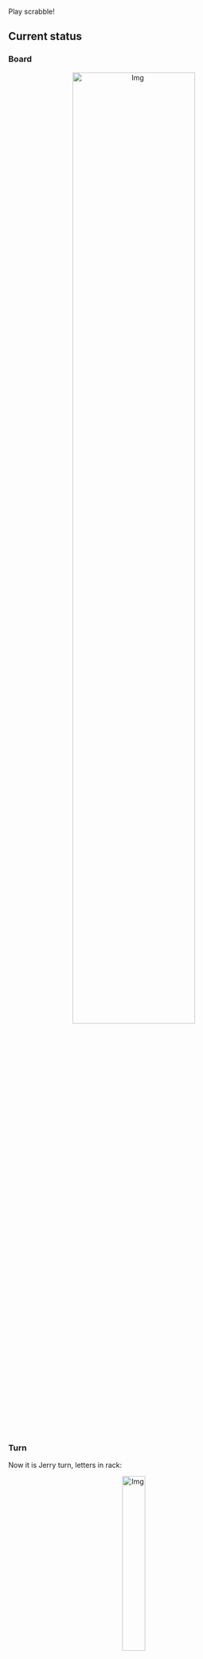 
Play scrabble!
## Current status
### Board
<p align="center">
<img src="https://raw.githubusercontent.com/radosz99/radosz99/main/board.png" width=70% alt="Img"/>
    </p>
    
### Turn
Now it is Jerry turn, letters in rack:
<p align="center">
<img src="https://raw.githubusercontent.com/radosz99/radosz99/main/rack.png" width=30% alt="Img"/>
</p>

### Game score
| Id | Player name | Points |
  | - | - | - |  
|0 | Tom | 109
|1 | Jerry | 16
## Make the move
Make the move and insert the letters by creating an [issue](https://github.com/radosz99/radosz99/issues/new?title=scrabble%7Cmove%7C7%3AA%3ARIDE&body=Just+push+%27Submit+new+issue%27+or+update+with+your+move.) according to the rules or...

## Possibly best moves  
Are you sure? :smiling_imp: :smiling_imp: :smiling_imp:
<details>
  <summary>Spoiler warning!</summary>
  
  | Id | Move | Issue link | Points |
  | - | - | - | - |  
|1| M:2:gynies | [scrabble&#124;move&#124;M:2:gynies](https://github.com/radosz99/radosz99/issues/new?title=scrabble%7Cmove%7CM%3A2%3Agynies&body=Just+push+%27Submit+new+issue%27+or+update+with+your+move.) | 22 
|2| 5:I:thingy | [scrabble&#124;move&#124;5:I:thingy](https://github.com/radosz99/radosz99/issues/new?title=scrabble%7Cmove%7C5%3AI%3Athingy&body=Just+push+%27Submit+new+issue%27+or+update+with+your+move.) | 21 
|3| M:2:yentes | [scrabble&#124;move&#124;M:2:yentes](https://github.com/radosz99/radosz99/issues/new?title=scrabble%7Cmove%7CM%3A2%3Ayentes&body=Just+push+%27Submit+new+issue%27+or+update+with+your+move.) | 20 
|4| 4:J:tyeing | [scrabble&#124;move&#124;4:J:tyeing](https://github.com/radosz99/radosz99/issues/new?title=scrabble%7Cmove%7C4%3AJ%3Atyeing&body=Just+push+%27Submit+new+issue%27+or+update+with+your+move.) | 20 
|5| 4:G:genty | [scrabble&#124;move&#124;4:G:genty](https://github.com/radosz99/radosz99/issues/new?title=scrabble%7Cmove%7C4%3AG%3Agenty&body=Just+push+%27Submit+new+issue%27+or+update+with+your+move.) | 18 
|6| 4:F:entity | [scrabble&#124;move&#124;4:F:entity](https://github.com/radosz99/radosz99/issues/new?title=scrabble%7Cmove%7C4%3AF%3Aentity&body=Just+push+%27Submit+new+issue%27+or+update+with+your+move.) | 18 
|7| 4:J:tying | [scrabble&#124;move&#124;4:J:tying](https://github.com/radosz99/radosz99/issues/new?title=scrabble%7Cmove%7C4%3AJ%3Atying&body=Just+push+%27Submit+new+issue%27+or+update+with+your+move.) | 18 
|8| 4:G:yitten | [scrabble&#124;move&#124;4:G:yitten](https://github.com/radosz99/radosz99/issues/new?title=scrabble%7Cmove%7C4%3AG%3Ayitten&body=Just+push+%27Submit+new+issue%27+or+update+with+your+move.) | 18 
|9| 4:H:entity | [scrabble&#124;move&#124;4:H:entity](https://github.com/radosz99/radosz99/issues/new?title=scrabble%7Cmove%7C4%3AH%3Aentity&body=Just+push+%27Submit+new+issue%27+or+update+with+your+move.) | 18 
|10| 4:H:yettie | [scrabble&#124;move&#124;4:H:yettie](https://github.com/radosz99/radosz99/issues/new?title=scrabble%7Cmove%7C4%3AH%3Ayettie&body=Just+push+%27Submit+new+issue%27+or+update+with+your+move.) | 18 
</details>
    
## Latest moves

| Id | Type | Move / Letters to replace | Created words / New letters | Date | Points | Player | Who |
| - | - | - | - | - | - | - | - |
|2| INSERT | J:4:thalamus | ['THALAMUS'] | 11/28/2022, 20:55:33 | 77 | Tom | [radosz99](github.com/radosz99) |
|1| INSERT | L:7:honor | ['HONOR'] | 11/28/2022, 20:50:36 | 16 | Jerry | [radosz99](github.com/radosz99) |
|0| INSERT | 7:H:gulphs | ['GULPHS'] | 11/28/2022, 20:48:01 | 32 | Tom | [radosz99](github.com/radosz99) |